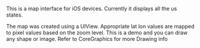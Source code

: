 This is a map interface for iOS devices.
Currently it displays all the us states.

The map was created using a UIView. Appropriate lat lon values are mapped to pixel values based on the zoom level.
This is a demo and you can draw any shape or image. 
Refer to CoreGraphics for more Drawing info

